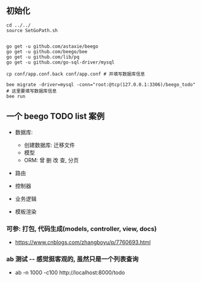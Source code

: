 ## 初始化
```shell
cd ../../
source SetGoPath.sh


go get -u github.com/astaxie/beego
go get -u github.com/beego/bee
go get -u github.com/lib/pq
go get -u github.com/go-sql-driver/mysql

cp conf/app.conf.back conf/app.conf # 并填写数据库信息

bee migrate -driver=mysql -conn="root:@tcp(127.0.0.1:3306)/beego_todo" # 这里要填写数据库信息
bee run
```

## 一个 beego TODO list 案例
* 数据库: 
    * 创建数据库: 迁移文件
    * 模型
    * ORM: 曾 删 改 查, 分页

* 路由

* 控制器

* 业务逻辑

* 模板渲染


### 可参: 打包, 代码生成(models, controller, view, docs)
* https://www.cnblogs.com/zhangboyu/p/7760693.html


### ab 测试 -- 感觉挺客观的, 虽然只是一个列表查询
* ab -n 1000 -c100 http://localhost:8000/todo
